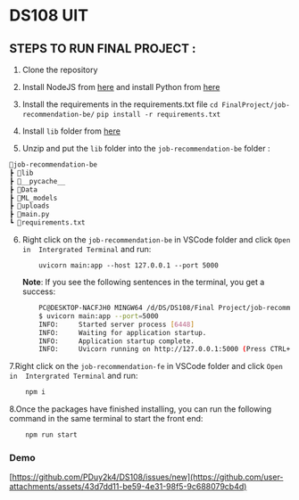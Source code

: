 # DS108 UIT

## STEPS TO RUN FINAL PROJECT :

1. Clone the repository
2. Install NodeJS from [here](https://nodejs.org/en) and install Python from [here](https://www.python.org/getit/)
3. Install the requirements in the requirements.txt file
   `cd FinalProject/job-recommendation-be/`
   `pip install -r requirements.txt`
4. Install `lib` folder from [here](https://drive.google.com/drive/folders/1qOjldgoIWBpBj8kWrQcDIJcx3l2WlHbI?usp=drive_link)

5. Unzip and put the `lib` folder into the `job-recommendation-be` folder :

```bash
📂job-recommendation-be
┣ 📂lib
┣ 📂__pycache__
┣ 📂Data
┣ 📂ML_models
┣ 📂uploads
┣ 📜main.py
┗ 📜requirements.txt
```

6. Right click on the `job-recommendation-be` in VSCode folder and click `Open in  Intergrated Terminal` and run:

   ```pyton
       uvicorn main:app --host 127.0.0.1 --port 5000
   ```

   **Note**: If you see the following sentences in the terminal, you get a success:

   ```bash
       PC@DESKTOP-NACFJH0 MINGW64 /d/DS/DS108/Final Project/job-recommendation-be (main)
       $ uvicorn main:app --port=5000
       INFO:     Started server process [6448]
       INFO:     Waiting for application startup.
       INFO:     Application startup complete.
       INFO:     Uvicorn running on http://127.0.0.1:5000 (Press CTRL+C to quit)
   ```

7.Right click on the `job-recommendation-fe` in VSCode folder and click `Open in  Intergrated Terminal` and run:

```bash
    npm i
```

8.Once the packages have finished installing, you can run the following command in the same terminal to start the front end:

```bash
    npm run start
```
### Demo
[https://github.com/PDuy2k4/DS108/issues/new](https://github.com/user-attachments/assets/43d7dd11-be59-4e31-98f5-9c688079cb4d)
